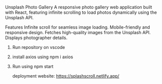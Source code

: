 Unsplash Photo Gallery
A responsive photo gallery web application built with React, featuring infinite scrolling to load photos dynamically using the Unsplash API.

Features
Infinite scroll for seamless image loading.
Mobile-friendly and responsive design.
Fetches high-quality images from the Unsplash API.
Displays photographer details.

1. Run repository on vscode
2. install axios using npm i axios
3. Run using npm start

   deployment website: https://splashscroll.netlify.app/
